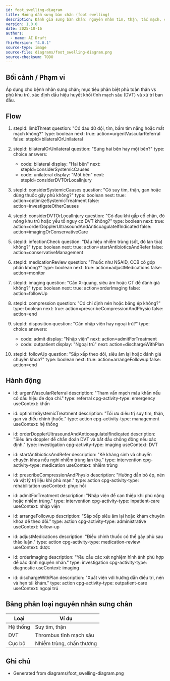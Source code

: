 ```yaml
---
id: foot_swelling-diagram
title: Hướng dẫn sưng bàn chân (foot swelling)
description: Đánh giá sưng bàn chân: nguyên nhân tim, thận, tắc mạch, chấn thương, nhiễm trùng và hướng xử trí ban đầu.
version: 1.0.0
date: 2025-10-16
authors:
  - name: AI Draft
fhirVersion: "4.0.1"
source-type: image
source-file: diagrams/foot_swelling-diagram.png
source-checksum: TODO
---
```


## Bối cảnh / Phạm vi

Áp dụng cho bệnh nhân sưng chân; mục tiêu phân biệt phù toàn thân vs phù khu trú, xác định dấu hiệu huyết khối tĩnh mạch sâu (DVT) và xử trí ban đầu.

## Flow

1. stepId: limbThreat
   question: "Có đau dữ dội, tím, bầm tím nặng hoặc mất mạch không?"
   type: boolean
   next:
     true: action=urgentVascularReferral
     false: stepId=bilateralOrUnilateral

2. stepId: bilateralOrUnilateral
   question: "Sưng hai bên hay một bên?"
   type: choice
   answers:
     - code: bilateral
       display: "Hai bên"
       next: stepId=considerSystemicCauses
     - code: unilateral
       display: "Một bên"
       next: stepId=considerDVTOrLocalInjury

3. stepId: considerSystemicCauses
   question: "Có suy tim, thận, gan hoặc dùng thuốc gây phù không?"
   type: boolean
   next:
     true: action=optimizeSystemicTreatment
     false: action=investigateOtherCauses

4. stepId: considerDVTOrLocalInjury
   question: "Có đau khi gấp cổ chân, đỏ nóng khu trú hoặc yếu tố nguy cơ DVT không?"
   type: boolean
   next:
     true: action=orderDopplerUltrasoundAndAnticoagulateIfIndicated
     false: action=imagingOrConservativeCare

5. stepId: infectionCheck
   question: "Dấu hiệu nhiễm trùng (sốt, đỏ lan tỏa) không?"
   type: boolean
   next:
     true: action=startAntibioticsAndRefer
     false: action=conservativeManagement

6. stepId: medicationReview
   question: "Thuốc như NSAID, CCB có góp phần không?"
   type: boolean
   next:
     true: action=adjustMedications
     false: action=monitor

7. stepId: imaging
   question: "Cần X-quang, siêu âm hoặc CT để đánh giá không?"
   type: boolean
   next:
     true: action=orderImaging
     false: action=followUp

8. stepId: compression
   question: "Có chỉ định nén hoặc băng ép không?"
   type: boolean
   next:
     true: action=prescribeCompressionAndPhysio
     false: action=end

9. stepId: disposition
   question: "Cần nhập viện hay ngoại trú?"
   type: choice
   answers:
     - code: admit
       display: "Nhập viện"
       next: action=admitForTreatment
     - code: outpatient
       display: "Ngoại trú"
       next: action=dischargeWithPlan

10. stepId: followUp
    question: "Sắp xếp theo dõi, siêu âm lại hoặc đánh giá chuyên khoa?"
    type: boolean
    next:
      true: action=arrangeFollowup
      false: action=end

## Hành động

- id: urgentVascularReferral
  description: "Tham vấn mạch máu khẩn nếu có dấu hiệu đe dọa chi."
  type: referral
  cpg-activity-type: emergency
  useContext: khẩn

- id: optimizeSystemicTreatment
  description: "Tối ưu điều trị suy tim, thận, gan và điều chỉnh thuốc."
  type: action
  cpg-activity-type: management
  useContext: hệ thống

- id: orderDopplerUltrasoundAndAnticoagulateIfIndicated
  description: "Siêu âm doppler để chẩn đoán DVT và bắt đầu chống đông nếu xác định."
  type: investigation
  cpg-activity-type: imaging
  useContext: DVT

- id: startAntibioticsAndRefer
  description: "Kê kháng sinh và chuyển chuyên khoa nếu nghi nhiễm trùng lan tỏa."
  type: intervention
  cpg-activity-type: medication
  useContext: nhiễm trùng

- id: prescribeCompressionAndPhysio
  description: "Hướng dẫn bó ép, nén và vật lý trị liệu khi phù mạn."
  type: action
  cpg-activity-type: rehabilitation
  useContext: phục hồi

- id: admitForTreatment
  description: "Nhập viện để can thiệp khi phù nặng hoặc nhiễm trùng."
  type: intervention
  cpg-activity-type: inpatient-care
  useContext: nhập viện

- id: arrangeFollowup
  description: "Sắp xếp siêu âm lại hoặc khám chuyên khoa để theo dõi."
  type: action
  cpg-activity-type: administrative
  useContext: follow-up

- id: adjustMedications
  description: "Điều chỉnh thuốc có thể gây phù sau thảo luận."
  type: action
  cpg-activity-type: medication-review
  useContext: dược

- id: orderImaging
  description: "Yêu cầu các xét nghiệm hình ảnh phù hợp để xác định nguyên nhân."
  type: investigation
  cpg-activity-type: diagnostic
  useContext: imaging

- id: dischargeWithPlan
  description: "Xuất viện với hướng dẫn điều trị, nén và hẹn tái khám."
  type: action
  cpg-activity-type: outpatient-care
  useContext: ngoại trú

## Bảng phân loại nguyên nhân sưng chân

| Loại | Ví dụ |
|------|------|
| Hệ thống | Suy tim, thận |
| DVT | Thrombus tĩnh mạch sâu |
| Cục bộ | Nhiễm trùng, chấn thương |

## Ghi chú

- Generated from diagrams/foot_swelling-diagram.png

